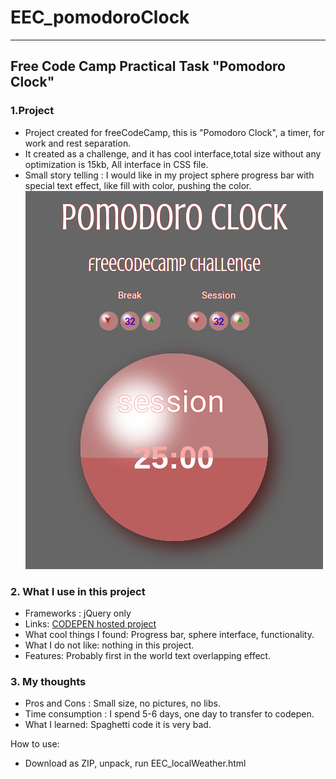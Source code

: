 # EEC_pomodoroClock
***
## Free Code Camp Practical Task "Pomodoro Clock"

### 1.Project

 * Project created for freeCodeCamp, this is "Pomodoro Clock", a timer, for work and rest separation.
 * It created as a challenge, and it has cool interface,total size without any optimization is 15kb, All interface in CSS file.
 * Small story telling : I would like in my project sphere progress bar with special text effect, like fill with color, pushing the color.
 ![Pomodoro Clock](https://github.com/EvilEpicCoder/EEC_pomodoroClock/blob/master/Screenshot.jpg)
### 2. What I use in this project

 * Frameworks : jQuery only
 * Links: [CODEPEN hosted project](https://codepen.io/EvilEpicCoder/pen/RLrzBX)
 * What cool things I found: Progress bar, sphere interface, functionality.
 * What I do not like: nothing in this project.
 * Features: Probably first in the world text overlapping effect.

###  3. My thoughts

 * Pros and Cons : Small size, no pictures, no libs.
 * Time consumption : I spend 5-6 days, one day to transfer to codepen.
 * What I learned: Spaghetti code it is very bad.

How to use:
 * Download as ZIP, unpack, run EEC_localWeather.html

